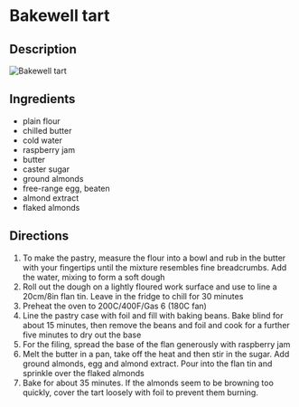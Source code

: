 # Bakewell tart

## Description
![Bakewell tart](https://www.themealdb.com/images/media/meals/wyrqqq1468233628.jpg "Bakewell tart")

## Ingredients
- plain flour
- chilled butter
- cold water
- raspberry jam
- butter
- caster sugar
- ground almonds
- free-range egg, beaten
- almond extract
- flaked almonds

## Directions
1. To make the pastry, measure the flour into a bowl and rub in the butter with your fingertips until the mixture resembles fine breadcrumbs. Add the water, mixing to form a soft dough
2. Roll out the dough on a lightly floured work surface and use to line a 20cm/8in flan tin. Leave in the fridge to chill for 30 minutes
3. Preheat the oven to 200C/400F/Gas 6 (180C fan)
4. Line the pastry case with foil and fill with baking beans. Bake blind for about 15 minutes, then remove the beans and foil and cook for a further five minutes to dry out the base
5. For the filing, spread the base of the flan generously with raspberry jam
6. Melt the butter in a pan, take off the heat and then stir in the sugar. Add ground almonds, egg and almond extract. Pour into the flan tin and sprinkle over the flaked almonds
7. Bake for about 35 minutes. If the almonds seem to be browning too quickly, cover the tart loosely with foil to prevent them burning.
